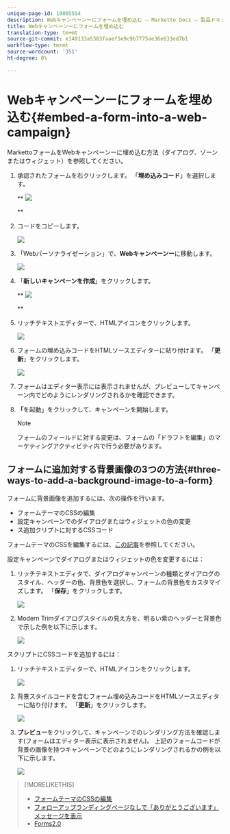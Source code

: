 ```yaml
---
unique-page-id: 10095554
description: Webキャンペーンーにフォームを埋め込む — Marketto Docs — 製品ドキュメント
title: Webキャンペーンーにフォームを埋め込む
translation-type: tm+mt
source-git-commit: e149133a5383faaef5e9c9b7775ae36e633ed7b1
workflow-type: tm+mt
source-wordcount: '351'
ht-degree: 0%

---
```



# Webキャンペーンーにフォームを埋め込む{#embed-a-form-into-a-web-campaign}

MarkettoフォームをWebキャンペーンーに埋め込む方法（ダイアログ、ゾーンまたはウィジェット）を参照してください。

1. 承認されたフォームを右クリックします。 「**埋め込みコード**」を選択します。

   ** ![](assets/image2015-12-16-10-3a58-3a39.png)

   **

1. コードをコピーします。

   ![](assets/image2015-12-16-11-3a16-3a24.png)

1. 「Webパーソナライゼーション」で、**Webキャンペーンー**&#x200B;に移動します。

   ![](assets/web-campaigns-hand-7.jpg)

1. 「**新しいキャンペーンを作成**」をクリックします。

   ** ![](assets/create-new-web-campaign-hand-1.jpg)

   **

1. リッチテキストエディターで、HTMLアイコンをクリックします。

   ![](assets/five-1.png)

1. フォームの埋め込みコードをHTMLソースエディターに貼り付けます。 「**更新**」をクリックします。

   ![](assets/six-1.png)

1. フォームはエディター表示には表示されませんが、プレビューしてキャンペーン内でどのようにレンダリングされるかを確認できます。
1. **「**&#x200B;を起動」をクリックして、キャンペーンを開始します。

   >[!NOTE]
   >
   >フォームのフィールドに対する変更は、フォームの「ドラフトを編集」のマーケティングアクティビティ内で行う必要があります。

## フォームに追加対する背景画像の3つの方法{#three-ways-to-add-a-background-image-to-a-form}

フォームに背景画像を追加するには、次の操作を行います。

* フォームテーマのCSSの編集
* 設定キャンペーンでのダイアログまたはウィジェットの色の変更
* ス追加クリプトに対するCSSコード

フォームテーマのCSSを編集するには、[この記事](../../../product-docs/demand-generation/forms/form-design/edit-the-css-of-a-form-theme.md)を参照してください。

設定キャンペーンでダイアログまたはウィジェットの色を変更するには：

1. リッチテキストエディタで、ダイアログキャンペーンの種類とダイアログのスタイル、ヘッダーの色、背景色を選択し、フォームの背景色をカスタマイズします。 「**保存**」をクリックします。

   ![](assets/image2015-12-29-18-3a28-3a31.png)

1. Modern Trimダイアログスタイルの見え方を、明るい紫のヘッダーと背景色で示した例を以下に示します。

   ![](assets/image2015-12-29-18-3a27-3a31.png)

スクリプトにCSSコードを追加するには：

1. リッチテキストエディターで、HTMLアイコンをクリックします。

   ![](assets/image2015-12-29-17-3a56-3a13.png)

1. 背景スタイルコードを含むフォーム埋め込みコードをHTMLソースエディターに貼り付けます。 「**更新**」をクリックします。

   ![](assets/image2015-12-29-18-3a1-3a15.png)

1. **プレビュー**&#x200B;をクリックして、キャンペーンでのレンダリング方法を確認します(フォームはエディター表示に表示されません)。 上記のフォームコードが背景の画像を持つキャンペーンでどのようにレンダリングされるかの例を以下に示します。

   ![](assets/image2015-12-29-18-3a20-3a35.png)

>[!MORELIKETHIS]
>
>* [フォームテーマのCSSの編集](https://docs.marketo.com/display/public/DOCS/Edit+the+CSS+of+a+Form+Theme)
>* [フォローアップランディングページなしで「ありがとうございます」メッセージを表示](http://developers.marketo.com/blog/show-thank-you-message-without-a-follow-up-landing-page/)
>* [Forms2.0](http://developers.marketo.com/documentation/websites/forms-2-0/)

>



